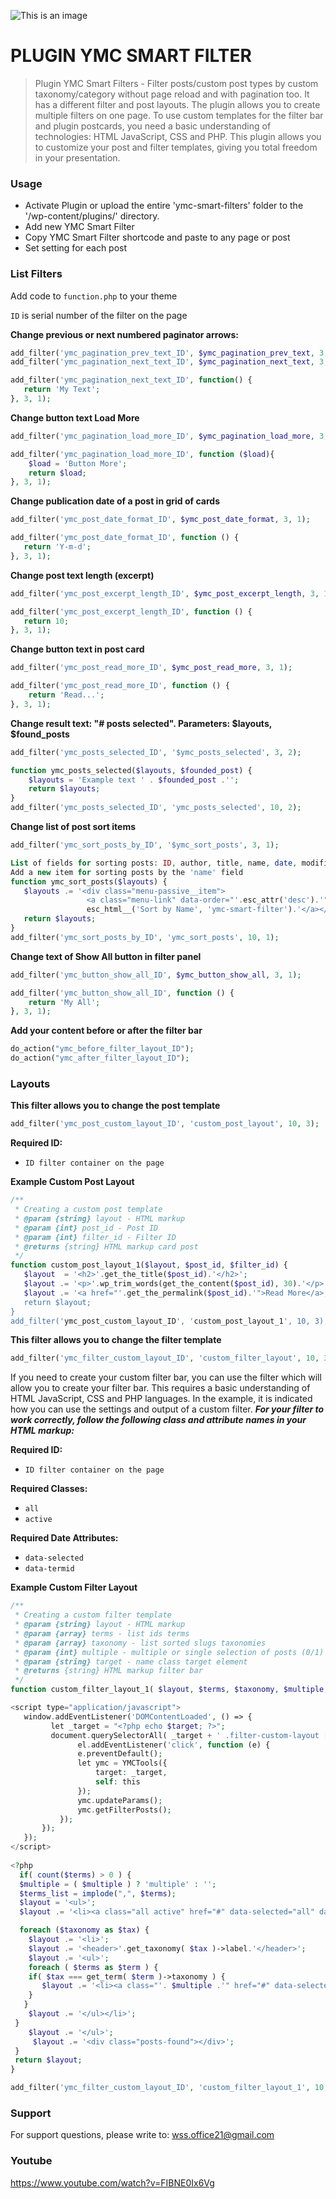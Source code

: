 ![This is an image](/inc/front/assets/images/YMC-logos.png)

#  PLUGIN YMC SMART FILTER
> Plugin YMC Smart Filters - Filter posts/custom post types by custom taxonomy/category without page reload and with pagination too. It has a different filter and post layouts. The plugin allows you to create multiple filters on one page. To use custom templates for the filter bar and plugin postcards, you need a basic understanding of technologies: HTML JavaScript, CSS and PHP. This plugin allows you to customize your post and filter templates, giving you total freedom in your presentation.

### Usage
- Activate Plugin or upload the entire 'ymc-smart-filters' folder to the '/wp-content/plugins/' directory.
- Add new YMC Smart Filter
- Copy YMC Smart Filter shortcode and paste to any page or post
- Set setting for each post 

### List Filters
Add code to `function.php` to your theme

`ID` is serial number of the filter on the page

**Change previous or next numbered paginator arrows:**
```php
add_filter('ymc_pagination_prev_text_ID', $ymc_pagination_prev_text, 3, 1);
add_filter('ymc_pagination_next_text_ID', $ymc_pagination_next_text, 3, 1);

add_filter('ymc_pagination_next_text_ID', function() {
   return 'My Text';
}, 3, 1);

```
**Change button text Load More**
```php
add_filter('ymc_pagination_load_more_ID', $ymc_pagination_load_more, 3, 1);

add_filter('ymc_pagination_load_more_ID', function ($load){
    $load = 'Button More';
    return $load;
}, 3, 1);
```
**Change publication date of a post in grid of cards**
```php
add_filter('ymc_post_date_format_ID', $ymc_post_date_format, 3, 1);

add_filter('ymc_post_date_format_ID', function () {
   return 'Y-m-d';
}, 3, 1);
```
**Change post text length (excerpt)**
```php
add_filter('ymc_post_excerpt_length_ID', $ymc_post_excerpt_length, 3, 1);

add_filter('ymc_post_excerpt_length_ID', function () {
   return 10;
}, 3, 1);
```
**Change button text in post card**
```php
add_filter('ymc_post_read_more_ID', $ymc_post_read_more, 3, 1);

add_filter('ymc_post_read_more_ID', function () {
    return 'Read...';
}, 3, 1);
```

**Change result text: "# posts selected". Parameters: $layouts, $found_posts**
```php
add_filter('ymc_posts_selected_ID', '$ymc_posts_selected', 3, 2);

function ymc_posts_selected($layouts, $founded_post) {
    $layouts = 'Example text ' . $founded_post .'';
    return $layouts;
}
add_filter('ymc_posts_selected_ID', 'ymc_posts_selected', 10, 2);
```

**Change list of post sort items**
```php
add_filter('ymc_sort_posts_by_ID', '$ymc_sort_posts', 3, 1);

List of fields for sorting posts: ID, author, title, name, date, modified, type, parent, rand, comment_count
Add a new item for sorting posts by the 'name' field
function ymc_sort_posts($layouts) {
   $layouts .= '<div class="menu-passive__item">
                 <a class="menu-link" data-order="'.esc_attr('desc').'" data-orderby="'.esc_attr('name').'" href="#">'.
                 esc_html__('Sort by Name', 'ymc-smart-filter').'</a></div>';;
   return $layouts;
}
add_filter('ymc_sort_posts_by_ID', 'ymc_sort_posts', 10, 1);
```


**Change text of Show All button in filter panel**
```php
add_filter('ymc_button_show_all_ID', $ymc_button_show_all, 3, 1);

add_filter('ymc_button_show_all_ID', function () {
    return 'My All';
}, 3, 1);
```
**Add your content before or after the filter bar**
```php
do_action("ymc_before_filter_layout_ID");
do_action("ymc_after_filter_layout_ID");
```

### Layouts
**This filter allows you to change the post template**
```php
add_filter('ymc_post_custom_layout_ID', 'custom_post_layout', 10, 3);
```
**Required ID:**
- `ID filter container on the page`

**Example Custom Post Layout**
```php
/**
 * Creating a custom post template
 * @param {string} layout - HTML markup
 * @param {int} post_id - Post ID
 * @param {int} filter_id - Filter ID
 * @returns {string} HTML markup card post
 */
function custom_post_layout_1($layout, $post_id, $filter_id) {  
   $layout  = '<h2>'.get_the_title($post_id).'</h2>';
   $layout .= '<p>'.wp_trim_words(get_the_content($post_id), 30).'</p>';
   $layout .= '<a href="'.get_the_permalink($post_id).'">Read More</a>;   
   return $layout;
}
add_filter('ymc_post_custom_layout_ID', 'custom_post_layout_1', 10, 3);
```  

**This filter allows you to change the filter template**
```php
add_filter('ymc_filter_custom_layout_ID', 'custom_filter_layout', 10, 3);
```
If you need to create your custom filter bar, you can use the filter which will allow you to create your filter bar. This requires a basic understanding of HTML JavaScript, CSS and PHP languages. In the example, it is indicated how you can use the settings and output of a custom filter. ***For your filter to work correctly, follow the following class and attribute names in your HTML markup:***

**Required ID:**
- `ID filter container on the page`

**Required Classes:**
- `all`
- `active`

**Required Date Attributes:**
- `data-selected`
- `data-termid`

**Example Custom Filter Layout**
```php
/**
 * Creating a custom filter template
 * @param {string} layout - HTML markup
 * @param {array} terms - list ids terms
 * @param {array} taxonomy - list sorted slugs taxonomies
 * @param {int} multiple - multiple or single selection of posts (0/1)
 * @param {string} target - name class target element
 * @returns {string} HTML markup filter bar
 */
function custom_filter_layout_1( $layout, $terms, $taxonomy, $multiple, $target ) { ?>

<script type="application/javascript">   
   window.addEventListener('DOMContentLoaded', () => {
         let _target = "<?php echo $target; ?>";
         document.querySelectorAll( _target + ' .filter-custom-layout [data-termid]' ).forEach((el) => {
               el.addEventListener('click', function (e) {
               e.preventDefault();
               let ymc = YMCTools({
                   target: _target,
                   self: this
               });
               ymc.updateParams();
               ymc.getFilterPosts();
           });
       });
   });
</script>
   
<?php
  if( count($terms) > 0 ) {
  $multiple = ( $multiple ) ? 'multiple' : '';
  $terms_list = implode(",", $terms);
  $layout = '<ul>';
  $layout .= '<li><a class="all active" href="#" data-selected="all" data-termid="'. esc_attr($terms_list) .'">'.esc_html__('ALL','theme').'</a></li>';

  foreach ($taxonomy as $tax) {
    $layout .= '<li>';
    $layout .= '<header>'.get_taxonomy( $tax )->label.'</header>';
    $layout .= '<ul>';
    foreach ( $terms as $term ) {
	if( $tax === get_term( $term )->taxonomy ) {
	   $layout .= '<li><a class="'. $multiple .'" href="#" data-selected="'. esc_attr(get_term($term)->slug).'" data-termid="'.esc_attr($term).'">'.esc_html(get_term($term)->name).'</a></li>';
	}
   }
    $layout .= '</ul></li>';   
 }
    $layout .= '</ul>';
	 $layout .= '<div class="posts-found"></div>';
 }
 return $layout;
}

add_filter('ymc_filter_custom_layout_ID', 'custom_filter_layout_1', 10, 5);
```

### Support
For support questions, please write to: wss.office21@gmail.com

### Youtube
https://www.youtube.com/watch?v=FIBNE0Ix6Vg



